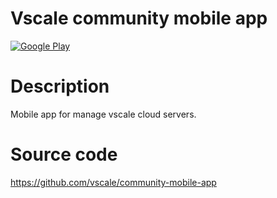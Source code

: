 # Vscale community mobile app

[![Google Play](https://cloud.githubusercontent.com/assets/16354543/11904684/0667026e-a5c2-11e5-9f53-4614cc53e01f.png)](https://play.google.com/store/apps/details?id=org.koroed.vscale)

# Description

Mobile app for manage vscale cloud servers.


# Source code 

https://github.com/vscale/community-mobile-app
